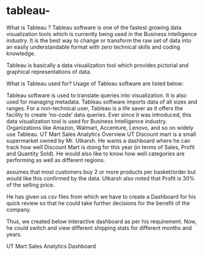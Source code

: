 # tableau-
What is Tableau ?
Tableau software is one of the fastest growing data visualization tools which is currently being used in the Business intelligence industry.
It is the best way to change or transform the raw set of data into an easily understandable format with zero technical skills and coding knowledge.

Tableau is basically a data visualization tool which provides pictorial and graphical representations of data.

What is Tableau used for?
Usage of Tableau software are listed below:

Tableau software is used to translate queries into visualization.
It is also used for managing metadata.
Tableau software imports data of all sizes and ranges.
For a non-technical user, Tableau is a life saver as it offers the facility to create ‘no-code’ data queries.
Ever since it was introduced, this data visualization tool is used for Business Intelligence industry. Organizations like Amazon, Walmart, Accenture, Lenovo, and so on widely use Tableau.
UT Mart Sales Analytics
Overview
UT Discount mart is a small supermarket owned by Mr. Utkarsh.
He wants a dashboard where he can track how well Discount Mart is doing for this year (in terms of Sales, Profit and Quantity Sold).
He would also like to know how well categories are performing as well as different regions.

 assumes that most customers buy 2 or more products per basket/order but would like this confirmed by the data. Utkarsh also noted that Profit is 30% of the selling price.

He has given us csv files from which we have to create a Dashboard for his quick review so that he could take further decisions for the benefit of the company.

Thus, we created below interactive dashboard as per his requirement. Now, he could switch and view different shipping stats for different months and years.


UT Mart Sales Analytics Dashboard

